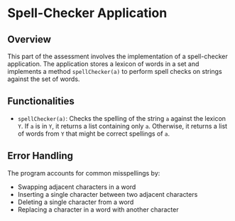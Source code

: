 # Spell-Checker Application

## Overview
This part of the assessment involves the implementation of a spell-checker application. The application stores a lexicon of words in a set and implements a method `spellChecker(a)` to perform spell checks on strings against the set of words.

## Functionalities
- `spellChecker(a)`: Checks the spelling of the string `a` against the lexicon `Y`. If `a` is in `Y`, it returns a list containing only `a`. Otherwise, it returns a list of words from `Y` that might be correct spellings of `a`.

## Error Handling
The program accounts for common misspellings by:
- Swapping adjacent characters in a word
- Inserting a single character between two adjacent characters
- Deleting a single character from a word
- Replacing a character in a word with another character

